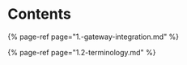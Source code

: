 # Contents

{% page-ref page="1.-gateway-integration.md" %}

{% page-ref page="1.2-terminology.md" %}











